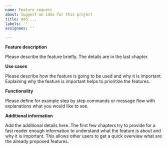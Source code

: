 ```yaml
---
name: Feature request
about: Suggest an idea for this project
title: Add ...
labels: ''
assignees: ''

---
```


**Feature description**

Please describe the feature briefly. The details are in the last chapter.

**Use cases**

Please describe how the feature is going to be used and why it is important. Explaining why the feature is important helps to prioritize the features.

**Functionality**

Please define for example step by step commands or message flow with explanations what you would like to see.

**Additional information**

Add the additional details here. The first few chapters try to provide for a fast reader enough information to understand what the feature is about and why it is important. This allows other users to get a quick overview what are the already proposed features.
